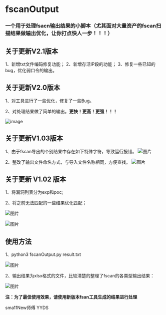 # fscanOutput

### 一个用于处理fsacn输出结果的小脚本（尤其面对大量资产的fscan扫描结果做输出优化，**让你打点快人一步！！！**）

## 关于更新V2.1版本

1、新增txt文件编码修复功能；
2、新增存活IP段的功能；
3、修复一些已知的bug，优化弱口令的输出。

## 关于更新V2.0版本

1、对工具进行了一些优化，修复了一些Bug。

2、对处理结果做了简单的输出。**更快！更高！更强！！！**

![image](https://user-images.githubusercontent.com/46238787/197140508-617a9758-837e-4350-bf99-7027f6e717db.png)

## 关于更新V1.03版本

1、由于fscan导出的个别结果中存在如下特殊字符，导致运行报错。
![图片](https://user-images.githubusercontent.com/46238787/181872469-af304c06-321d-4096-b211-0f995d8c0ed4.png)

2、整改了输出文件命名方式，与导入文件名称相同，方便查找。
![图片](https://user-images.githubusercontent.com/46238787/181872698-4d47653d-cd6f-4d52-a615-f9fed4b45987.png)


## 关于更新 V1.02 版本

1、将漏洞列表分为exp和poc;

2、将之前无法匹配的一些结果优化匹配；

![图片](https://user-images.githubusercontent.com/46238787/174651191-2f3d0fbf-2358-40b9-9bbc-047beb27e0a9.png)

![图片](https://user-images.githubusercontent.com/46238787/174651252-22edc59f-3b87-48cc-9fde-6dcabf343568.png)


## 使用方法

1、python3 fscanOutput.py result.txt

![图片](https://user-images.githubusercontent.com/46238787/174651780-484454d7-25e6-4fc2-a3db-ac0fbd07a6af.png)


2、输出结果为xlsx格式的文件，比较清楚的整理了fscan的各类型输出结果：

![图片](https://user-images.githubusercontent.com/46238787/160351612-00308a30-2241-4924-988c-8b9f063f9d76.png)

**注：为了最佳使用效果，请使用新版本fsan工具生成的结果进行处理**

sma11New师傅 YYDS
